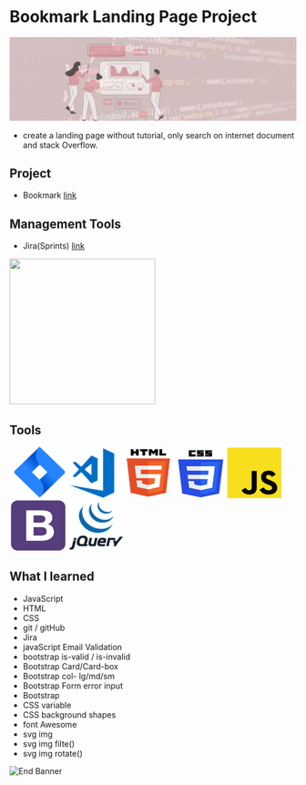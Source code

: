 # Bookmark Landing Page Project

![Begin Banner](Documentation/top-1200x350.gif)

* create a landing page without tutorial, only search on internet document and stack Overflow.

## Project
* Bookmark [link](https://github.com/pittyh6/bookmark_landing_page/tree/master/bookmark_landing_page_project)

## Management Tools
* Jira(Sprints) [link](https://github.com/pittyh6/bookmark_landing_page/tree/master/Sprint%203)

<img src= bookmark_landing_gif-1.gif height="256" width="256">

## Tools
<img src= Documentation/jira.png  height="90" width="100" ><img src= Documentation/vscode.png  height="90" width="100"><img src= Documentation/html.png  height="90" width="90"><img src= Documentation/css.png  height="90" width="90"><img src= Documentation/js.png  height="90" width="100"><img src= Documentation/bootstrap.png  height="90" width="100"><img src= Documentation/jquery.png  height="90" width="100">

## What I learned
* JavaScript
* HTML
* CSS
* git / gitHub
* Jira
* javaScript Email Validation
* bootstrap is-valid / is-invalid
* Bootstrap Card/Card-box 
* Bootstrap col- lg/md/sm 
* Bootstrap Form error input
* Bootstrap
* CSS variable
* CSS background shapes
* font Awesome
* svg img
* svg img filte()
* svg img rotate()



![End Banner](Documentation/botton-1200x350.gif)